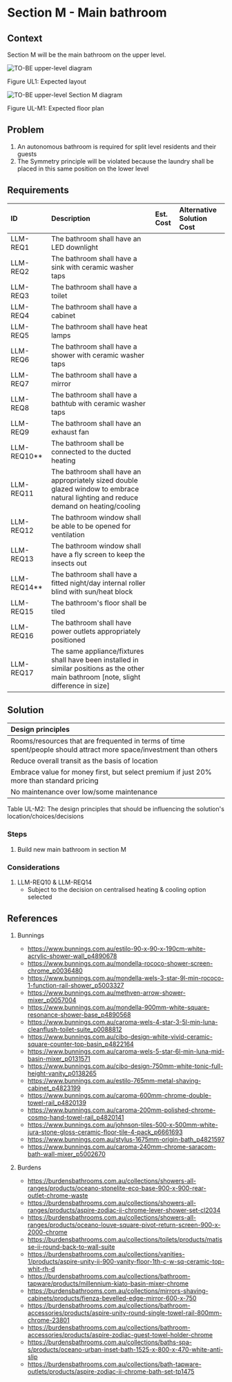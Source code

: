 # Section M - Main bathroom

## Context

Section M will be the main bathroom on the upper level.

![TO-BE upper-level diagram](Upper-Level-TO-BE-sections.svg)

Figure UL1: Expected layout

![TO-BE upper-level Section M diagram](Upper-Level-TO-BE-section-M.svg)

Figure UL-M1: Expected floor plan 


## Problem

1. An autonomous bathroom is required for split level residents and their guests
2. The Symmetry principle will be violated because the laundry shall be placed in this same position on the lower level 


## Requirements

|ID|Description|Est. Cost|Alternative Solution Cost|
|:---|:---|:---|:---|
|LLM-REQ1|The bathroom shall have an LED downlight|||
|LLM-REQ2|The bathroom shall have a sink with ceramic washer taps|||
|LLM-REQ3|The bathroom shall have a toilet|||
|LLM-REQ4|The bathroom shall have a cabinet|||
|LLM-REQ5|The bathroom shall have heat lamps|||
|LLM-REQ6|The bathroom shall have a shower with ceramic washer taps|||
|LLM-REQ7|The bathroom shall have a mirror|||
|LLM-REQ8|The bathroom shall have a bathtub with ceramic washer taps|||
|LLM-REQ9|The bathroom shall have an exhaust fan|||
|LLM-REQ10**|The bathroom shall be connected to the ducted heating|||
|LLM-REQ11|The bathroom shall have an appropriately sized double glazed window to embrace natural lighting and reduce demand on heating/cooling|||
|LLM-REQ12|The bathroom window shall be able to be opened for ventilation|||
|LLM-REQ13|The bathroom window shall have a fly screen to keep the insects out|||
|LLM-REQ14**|The bathroom shall have a fitted night/day internal roller blind with sun/heat block|||
|LLM-REQ15|The bathroom's floor shall be tiled|||
|LLM-REQ16|The bathroom shall have power outlets appropriately positioned|||
|LLM-REQ17|The same appliance/fixtures shall have been installed in similar positions as the other main bathroom [note, slight difference in size]|||


## Solution

|Design principles|
|:---|
|Rooms/resources that are frequented in terms of time spent/people should attract more space/investment than others|
|Reduce overall transit as the basis of location|
|Embrace value for money first, but select premium if just 20% more than standard pricing|
|No maintenance over low/some maintenance|

Table UL-M2: The design principles that should be influencing the solution's location/choices/decisions

### Steps

1. Build new main bathroom in section M

### Considerations

1. LLM-REQ10 & LLM-REQ14
    - Subject to the decision on centralised heating & cooling option selected


## References

1. Bunnings
    - https://www.bunnings.com.au/estilo-90-x-90-x-190cm-white-acrylic-shower-wall_p4890678
    - https://www.bunnings.com.au/mondella-rococo-shower-screen-chrome_p0036480
    - https://www.bunnings.com.au/mondella-wels-3-star-9l-min-rococo-1-function-rail-shower_p5003327
    - https://www.bunnings.com.au/methven-arrow-shower-mixer_p0057004
    - https://www.bunnings.com.au/mondella-900mm-white-square-resonance-shower-base_p4890568
    - https://www.bunnings.com.au/caroma-wels-4-star-3-5l-min-luna-cleanflush-toilet-suite_p0088812
    - https://www.bunnings.com.au/cibo-design-white-vivid-ceramic-square-counter-top-basin_p4822164
    - https://www.bunnings.com.au/caroma-wels-5-star-6l-min-luna-mid-basin-mixer_p0131571
    - https://www.bunnings.com.au/cibo-design-750mm-white-tonic-full-height-vanity_p0138265
    - https://www.bunnings.com.au/estilo-765mm-metal-shaving-cabinet_p4823199
    - https://www.bunnings.com.au/caroma-600mm-chrome-double-towel-rail_p4820139
    - https://www.bunnings.com.au/caroma-200mm-polished-chrome-cosmo-hand-towel-rail_p4820141
    - https://www.bunnings.com.au/johnson-tiles-500-x-500mm-white-jura-stone-gloss-ceramic-floor-tile-4-pack_p6661693
    - https://www.bunnings.com.au/stylus-1675mm-origin-bath_p4821597
    - https://www.bunnings.com.au/caroma-240mm-chrome-saracom-bath-wall-mixer_p5002670

2. Burdens
    - https://burdensbathrooms.com.au/collections/showers-all-ranges/products/oceano-stonelite-eco-base-900-x-900-rear-outlet-chrome-waste
    - https://burdensbathrooms.com.au/collections/showers-all-ranges/products/aspire-zodiac-ii-chrome-lever-shower-set-cl2034
    - https://burdensbathrooms.com.au/collections/showers-all-ranges/products/oceano-louve-square-pivot-return-screen-900-x-2000-chrome
    - https://burdensbathrooms.com.au/collections/toilets/products/matisse-ii-round-back-to-wall-suite
    - https://burdensbathrooms.com.au/collections/vanities-1/products/aspire-unity-ii-900-vanity-floor-1th-c-w-sq-ceramic-top-whit-rh-d
    - https://burdensbathrooms.com.au/collections/bathroom-tapware/products/millennium-kiato-basin-mixer-chrome
    - https://burdensbathrooms.com.au/collections/mirrors-shaving-cabinets/products/fienza-bevelled-edge-mirror-600-x-750
    - https://burdensbathrooms.com.au/collections/bathroom-accessories/products/aspire-unity-round-single-towel-rail-800mm-chrome-23801
    - https://burdensbathrooms.com.au/collections/bathroom-accessories/products/aspire-zodiac-guest-towel-holder-chrome
    - https://burdensbathrooms.com.au/collections/baths-spa-s/products/oceano-urban-inset-bath-1525-x-800-x-470-white-anti-slip
    - https://burdensbathrooms.com.au/collections/bath-tapware-outlets/products/aspire-zodiac-ii-chrome-bath-set-tp1475
